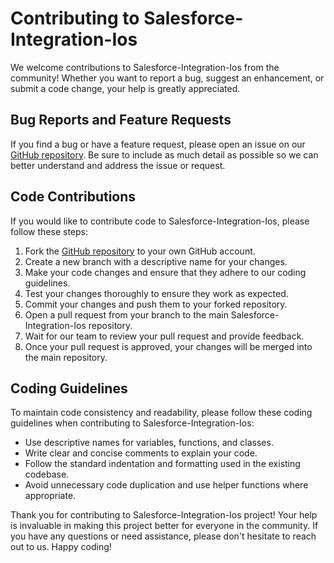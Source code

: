 # Contributing to Salesforce-Integration-Ios

We welcome contributions to Salesforce-Integration-Ios from the community! Whether you want to report a bug, suggest an enhancement, or submit a code change, your help is greatly appreciated.

## Bug Reports and Feature Requests

If you find a bug or have a feature request, please open an issue on our [GitHub repository](https://github.com/TrueSparrowSystems/salesforce-integration-ios). Be sure to include as much detail as possible so we can better understand and address the issue or request.

## Code Contributions

If you would like to contribute code to Salesforce-Integration-Ios, please follow these steps:

1. Fork the [GitHub repository](https://github.com/TrueSparrowSystems/salesforce-integration-ios) to your own GitHub account.
2. Create a new branch with a descriptive name for your changes.
3. Make your code changes and ensure that they adhere to our coding guidelines.
4. Test your changes thoroughly to ensure they work as expected.
5. Commit your changes and push them to your forked repository.
6. Open a pull request from your branch to the main Salesforce-Integration-Ios repository.
7. Wait for our team to review your pull request and provide feedback.
8. Once your pull request is approved, your changes will be merged into the main repository.

## Coding Guidelines

To maintain code consistency and readability, please follow these coding guidelines when contributing to Salesforce-Integration-Ios:

- Use descriptive names for variables, functions, and classes.
- Write clear and concise comments to explain your code.
- Follow the standard indentation and formatting used in the existing codebase.
- Avoid unnecessary code duplication and use helper functions where appropriate.

Thank you for contributing to Salesforce-Integration-Ios project! Your help is invaluable in making this project better for everyone in the community. If you have any questions or need assistance, please don't hesitate to reach out to us. Happy coding!
